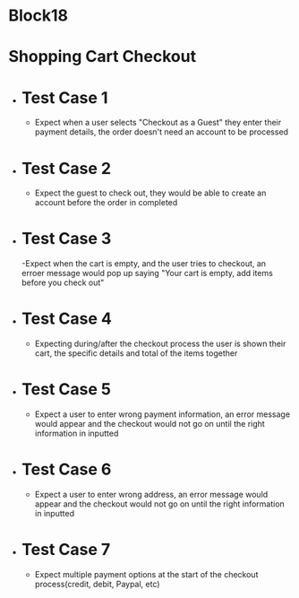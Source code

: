 # Block18

# Shopping Cart Checkout

- # Test Case 1
  - Expect when a user selects "Checkout as a Guest" they enter their payment details, the order doesn't need an account to be processed

- # Test Case 2
  - Expect the guest to check out, they would be able to create an account before the order in completed

- # Test Case 3
  -Expect when the cart is empty, and the user tries to checkout, an erroer message would pop up saying "Your cart is empty, add items before you check out"

- # Test Case 4
  - Expecting during/after the checkout process the user is shown their cart, the specific details and total of the items together

- # Test Case 5
  - Expect a user to enter wrong payment information, an error message would appear and the checkout would not go on until the right information in inputted


- # Test Case 6
  - Expect a user to enter wrong address, an error message would appear and the checkout would not go on until the right information in inputted

- # Test Case 7
  - Expect multiple payment options at the start of the checkout process(credit, debit, Paypal, etc)